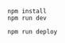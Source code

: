 ```
npm install
npm run dev
```

```
npm run deploy
```

<!-- //make sure you fix the backend routes i.e. /getOtp & /updateUser
getopt bcuz the email should be sent to the specified email
updateUser to make a verified email field false if the email is already verified and still user updates it
and also send the response on the frontend  -->

<!-- why i defined two seperate middleware functions i.e. "accesstokenValidation" in "user.routes" &  a global middleware in blog.routes?? -->
<!--
In user.routes the middleware function was created mainly for 2 purposes. One is I want it for specific routes only and not for all routes i.e creating it as global middleware. Second is to reduce the repetition of the code i.e redundancy. The repetition of refreshing accesstoken logic was being used everywhere and was leading to a verbose and inconsistent code.
In blog.routes the middleware was defined globally because if you see the difference that in user.routes the routes were expecting an accesstoken so that they can return the specific user info to frontend, whereas on the other hand routes in blog.routes weren't expecting an accesstoken but the job was only to perform CRUD operation and some more ops. So the global middleware verifies and generates a new accessToken from the refreshToken and does "await next()" where actual operation would get performed. These routes were supposed to get executed eitherways but since the globalmiddleware says that if you don't have either of the token you are not allowed to go any further.
 -->

<!--  Now the problem is, I am creating /savedBlogs route. This route would return blogs saved by the user. Since it is related to the user i thought this should be defined within the user.routes since its related to the user-particular info. But her  -->

<!-- Main thing about prisma is, the reason why a field in particular model is declared to be @unique because for queries where a we find the field with the findUnique or any other query, the unique id needs to be mentioned -->

<!-- Relationships in schema -->
<!-- // https://stackoverflow.com/questions/67412355/cant-make-two-11-relations-in-one-model-in-prisma-ambiguous-relation-detected
// refer to above stackoverflow if you have any question related to the following -->
